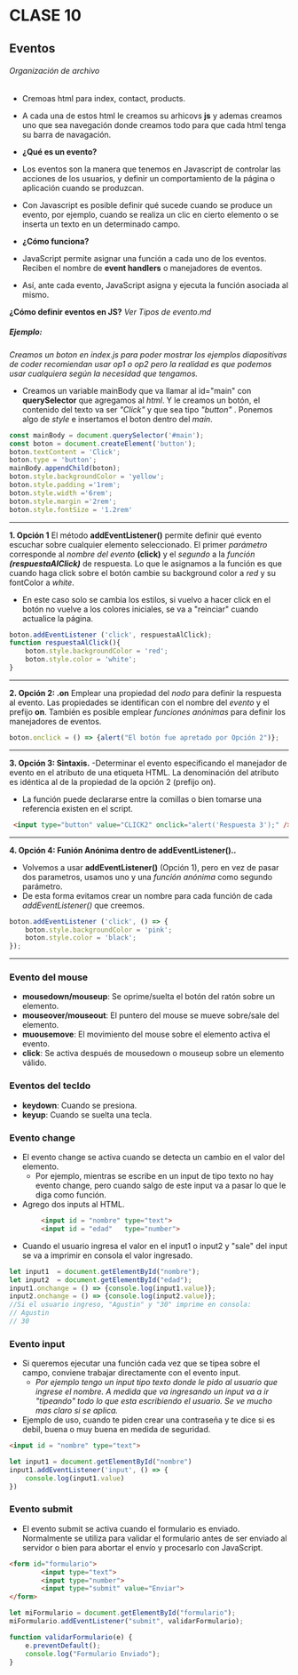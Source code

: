 # CLASE 10

## Eventos
###### Organización de archivo
- Cremoas html para index, contact, products.
- A cada una de estos html le creamos su arhicovs **js** y ademas creamos uno que sea navegación donde creamos todo para que cada html tenga su barra de navagación.


- **¿Qué es un evento?**
- Los eventos son la manera que tenemos en Javascript de controlar las acciones de los usuarios, y definir un comportamiento de la página o aplicación cuando se produzcan.
- Con Javascript es posible definir qué sucede cuando se produce un evento, por ejemplo, cuando se realiza un clic en cierto elemento o se inserta un texto en un determinado campo.
- **¿Cómo funciona?**
- JavaScript permite asignar una función a cada uno de los eventos. Reciben el nombre de **event handlers** o manejadores de eventos.
- Así, ante cada evento, JavaScript asigna y ejecuta la función asociada al mismo.

**¿Cómo definir eventos en JS?**
*Ver Tipos de evento.md*

##### Ejemplo: 
*Creamos un boton en index.js para poder mostrar los ejemplos*
*diapositivas de coder recomiendan usar op1 o op2 pero la realidad es que podemos usar cualquiera según la necesidad que tengamos.*
- Creamos un variable mainBody que va llamar al id="main" con **querySelector** que agregamos al *html*. Y le creamos un botón, el contenido del texto va ser *"Click"* y que sea tipo *"button"* . Ponemos algo de *style* e insertamos el boton dentro del *main*.
```js
const mainBody = document.querySelector('#main');
const boton = document.createElement('button');
boton.textContent = 'Click';
boton.type = 'button';
mainBody.appendChild(boton);
boton.style.backgroundColor = 'yellow';
boton.style.padding ='1rem';
boton.style.width ='6rem';
boton.style.margin ='2rem';
boton.style.fontSize = '1.2rem'
```
---
**1. Opción 1**
El método **addEventListener()** permite definir qué evento escuchar sobre cualquier elemento seleccionado.
El primer *parámetro* corresponde al *nombre del evento* **(click)** y el *segundo* a la *función* ***(respuestaAlClick)*** de respuesta. Lo que le asignamos a la función es que cuando haga click sobre el botón cambie su background color a *red* y su fontColor a *white*.
- En este caso solo se cambia los estilos, si vuelvo a hacer click en el botón no vuelve a los colores iniciales, se va a "reinciar" cuando actualice la página.
```js
boton.addEventListener ('click', respuestaAlClick);
function respuestaAlClick(){
    boton.style.backgroundColor = 'red';
    boton.style.color = 'white';
}
```
---
**2. Opción 2: .on**
Emplear una propiedad del *nodo* para definir la respuesta al evento. Las propiedades se identifican con el nombre del *evento* y el prefijo **on**.
También es posible emplear *funciones anónimas* para definir los manejadores de eventos.
```js
boton.onclick = () => {alert("El botón fue apretado por Opción 2")};
```
---
**3. Opción 3: Sintaxis.**
-Determinar el evento especificando el manejador de evento en el atributo de una etiqueta HTML. La denominación del atributo es idéntica al de la propiedad de la opción 2 (prefijo on).
- La función puede declararse entre la comillas o bien tomarse una referencia existen en el script.
```html
 <input type="button" value="CLICK2" onclick="alert('Respuesta 3');" />
```
---
**4. Opción 4: Funión Anónima dentro de addEventListener()..**
- Volvemos a usar **addEventListener()** (Opción 1), pero en vez de pasar dos parametros, usamos uno y una *función anónima* como segundo parámetro.
- De esta forma evitamos crear un nombre para cada función de cada *addEventListener()* que creemos.
```js
boton.addEventListener ('click', () => {
    boton.style.backgroundColor = 'pink';
    boton.style.color = 'black';
});
```
---
### Evento del mouse

- **mousedown/mouseup**: Se oprime/suelta el botón del ratón sobre un elemento.
- **mouseover/mouseout**:  El puntero del mouse se mueve sobre/sale del elemento.
- **muousemove**: El movimiento del mouse sobre el elemento activa el evento.
- **click**: Se activa después de mousedown o mouseup sobre un elemento válido.

### Eventos del tecldo

- **keydown**: Cuando se presiona.
- **keyup**: Cuando se suelta una tecla.

### Evento change

- El evento change se activa cuando se detecta un cambio en el valor del elemento. 
    - Por ejemplo, mientras se escribe en un input de tipo texto no hay evento change, pero cuando salgo de este input va a pasar lo que le diga como función.
- Agrego dos inputs al HTML.
```html
        <input id = "nombre" type="text">
        <input id = "edad"   type="number">
```
- Cuando el usuario ingresa el valor en el input1 o input2 y "sale" del input se va a imprimir en consola el valor ingresado.
```js
let input1  = document.getElementById("nombre");
let input2  = document.getElementById("edad");
input1.onchange = () => {console.log(input1.value)};
input2.onchange = () => {console.log(input2.value)};
//Si el usuario ingreso, "Agustin" y "30" imprime en consola:
// Agustin
// 30
```
### Evento input

- Si queremos ejecutar una función cada vez que se tipea sobre el campo, conviene trabajar directamente con el evento input.
    - *Por ejemplo tengo un input tipo texto donde le pido al usuario que ingrese el nombre. A medida que va ingresando un input va a ir "tipeando" todo lo que esta escribiendo el usuario. Se ve mucho mas claro si se aplica.*
- Ejemplo de uso, cuando te piden crear una contraseña y te dice si es debil, buena o muy buena en medida de seguridad.
```html
<input id = "nombre" type="text">
```
```js
let input1 = document.getElementById("nombre")
input1.addEventListener('input', () => {
    console.log(input1.value)
})

```
### Evento submit
- El evento submit se activa cuando el formulario es enviado. Normalmente se utiliza para validar el formulario antes de ser enviado al servidor o bien para abortar el envío y procesarlo con JavaScript.
```html
<form id="formulario">
        <input type="text">
        <input type="number">
        <input type="submit" value="Enviar">
</form>
```
```js
let miFormulario = document.getElementById("formulario");
miFormulario.addEventListener("submit", validarFormulario);

function validarFormulario(e) {
    e.preventDefault();
    console.log("Formulario Enviado");
}
```